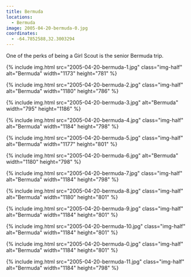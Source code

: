 ```yaml
---
title: Bermuda
locations:
  - Bermuda
image: 2005-04-20-bermuda-0.jpg
coordinates:
  - -64.7852588,32.3003294
---
```


One of the perks of being a Girl Scout is the senior Bermuda trip.

<div class="photos">

{% include img.html src="2005-04-20-bermuda-1.jpg" class="img-half" alt="Bermuda" width="1173" height="781" %}

{% include img.html src="2005-04-20-bermuda-2.jpg" class="img-half" alt="Bermuda" width="1180" height="786" %}

{% include img.html src="2005-04-20-bermuda-3.jpg"  alt="Bermuda" width="795" height="1186" %}

{% include img.html src="2005-04-20-bermuda-4.jpg" class="img-half" alt="Bermuda" width="1184" height="798" %}

{% include img.html src="2005-04-20-bermuda-5.jpg" class="img-half" alt="Bermuda" width="1177" height="801" %}

{% include img.html src="2005-04-20-bermuda-6.jpg"  alt="Bermuda" width="1180" height="798" %}

{% include img.html src="2005-04-20-bermuda-7.jpg" class="img-half" alt="Bermuda" width="1184" height="798" %}

{% include img.html src="2005-04-20-bermuda-8.jpg" class="img-half" alt="Bermuda" width="1180" height="801" %}

{% include img.html src="2005-04-20-bermuda-9.jpg" class="img-half" alt="Bermuda" width="1184" height="801" %}

{% include img.html src="2005-04-20-bermuda-10.jpg" class="img-half" alt="Bermuda" width="1184" height="801" %}

{% include img.html src="2005-04-20-bermuda-0.jpg" class="img-half" alt="Bermuda" width="1184" height="801" %}

{% include img.html src="2005-04-20-bermuda-11.jpg" class="img-half" alt="Bermuda" width="1184" height="798" %}

</div>
